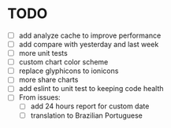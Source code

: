 # TODO

- [ ] add analyze cache to improve performance
- [ ] add compare with yesterday and last week
- [ ] more unit tests
- [ ] custom chart color scheme
- [ ] replace glyphicons to ionicons
- [ ] more share charts
- [ ] add eslint to unit test to keeping code health
- [ ] From issues:
	- [ ] add 24 hours report for custom date
  - [ ] translation to Brazilian Portuguese